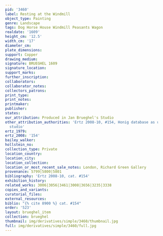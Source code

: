 ```yaml
---
pid: '3460'
label: Resting at the Windmill
object_type: Painting
genre: Landscape
tags: Dog Horse House Windmill Peasants Wagon
realdate: '1609'
height_cm: '12.5'
width_cm: '17'
diameter_cm: 
plate_dimensions: 
support: Copper
drawing_medium: 
signature: BRUEGHEL 1609
signature_location: 
support_marks: 
further_inscription: 
collaborators: 
collaborator_notes: 
collectors_patrons: 
print_type: 
print_notes: 
printmaker: 
publisher: 
states: 
our_attribution: Produced in Jan Brueghel's Studio
other_attribution_authorities: 'Ertz 2008-10, #154, Honig database as uncertain, possibly
  studio'
ertz_1979: 
ertz_2008: '154'
bailey_walker: 
hollstein_no: 
collection_type: Private
location_country: 
location_city: 
location_collection: 
location_or_most_recent_sale_notes: London, Richard Green Gallery
provenance: 5799|5800|5801
bibliography: 'Ertz 2008-10, cat. #154'
exhibition_history: 
related_works: 3006|3056|3461|3008|3656|3235|3338
copies_and_variants: 
curatorial_files: 
external_resources: 
biblio: "{% cite 8900 %} cat. #154"
order: '523'
layout: brueghel_item
collection: brueghel
thumbnail: img/derivatives/simple/3460/thumbnail.jpg
full: img/derivatives/simple/3460/full.jpg
---
```


